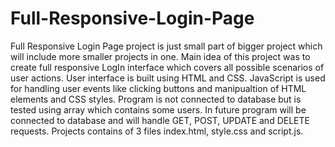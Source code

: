 # Full-Responsive-Login-Page

Full Responsive Login Page project is just small part of bigger project which will include more smaller projects in one. Main idea of this project was to create full responsive LogIn interface which covers all possible scenarios of user actions. User interface is built using HTML and CSS. JavaScript is used for handling user events like clicking buttons and manipualtion of HTML elements and CSS styles. Program is not connected to database but is tested using array which contains some users. In future program will be connected to database and will handle GET, POST, UPDATE and DELETE requests. Projects contains of 3 files index.html, style.css and script.js.
